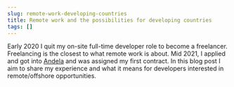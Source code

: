 ```yaml
---
slug: remote-work-developing-countries
title: Remote work and the possibilities for developing countries
tags: []
---
```


Early 2020 I quit my on-site full-time developer role to become a freelancer.
Freelancing is the closest to what remote work is about.
Mid 2021, I applied and got into [Andela](https://andela.com) and was assigned my first contract.
In this blog post I aim to share my experience and what it means for developers interested in remote/offshore
opportunities.

<!--truncate-->
